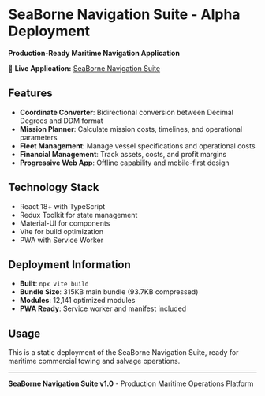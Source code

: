# SeaBorne Navigation Suite - Alpha Deployment

**Production-Ready Maritime Navigation Application**

🚢 **Live Application:** [SeaBorne Navigation Suite](https://jweese001.github.io/seaborne-alpha/)

## Features

- **Coordinate Converter**: Bidirectional conversion between Decimal Degrees and DDM format
- **Mission Planner**: Calculate mission costs, timelines, and operational parameters
- **Fleet Management**: Manage vessel specifications and operational costs
- **Financial Management**: Track assets, costs, and profit margins
- **Progressive Web App**: Offline capability and mobile-first design

## Technology Stack

- React 18+ with TypeScript
- Redux Toolkit for state management
- Material-UI for components
- Vite for build optimization
- PWA with Service Worker

## Deployment Information

- **Built**: `npx vite build`
- **Bundle Size**: 315KB main bundle (93.7KB compressed)
- **Modules**: 12,141 optimized modules
- **PWA Ready**: Service worker and manifest included

## Usage

This is a static deployment of the SeaBorne Navigation Suite, ready for maritime commercial towing and salvage operations.

---

**SeaBorne Navigation Suite v1.0** - Production Maritime Operations Platform